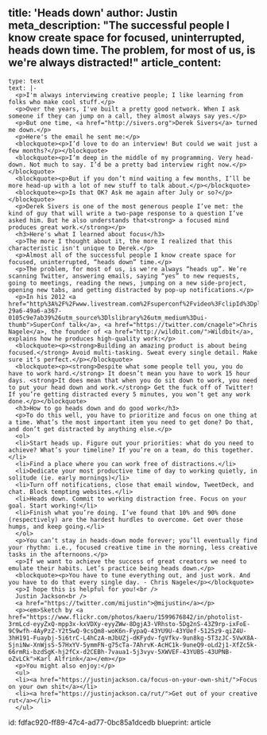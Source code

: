 title: 'Heads down'
author: Justin
meta_description: "The successful people I know create space for focused, uninterrupted, heads down time. The problem, for most of us, is we're always distracted!"
article_content:
  -
    type: text
    text: |-
      <p>I'm always interviewing creative people; I like learning from folks who make cool stuff.</p>
      <p>Over the years, I've built a pretty good network. When I ask someone if they can jump on a call, they almost always say yes.</p>
      <p>But one time, <a href="http://sivers.org">Derek Sivers</a> turned me down.</p>
      <p>Here's the email he sent me:</p>
      <blockquote><p>I’d love to do an interview! But could we wait just a few months?</p></blockquote>
      <blockquote><p>I’m deep in the middle of my programming. Very head-down. Not much to say. I’d be a pretty bad interview right now.</p></blockquote>
      <blockquote><p>But if you don’t mind waiting a few months, I’ll be more head-up with a lot of new stuff to talk about.</p></blockquote>
      <blockquote><p>Is that OK? Ask me again after July or so?</p></blockquote>
      <p>Derek Sivers is one of the most generous people I’ve met: the kind of guy that will write a two-page response to a question I’ve asked him. But he also understands that<strong> a focused mind produces great work.</strong></p>
      <h3>Here's what I learned about focus</h3>
      <p>The more I thought about it, the more I realized that this characteristic isn't unique to Derek.</p>
      <p>Almost all of the successful people I know create space for focused, uninterrupted, “heads down” time.</p>
      <p>The problem, for most of us, is we're always “heads up”. We’re scanning Twitter, answering emails, saying “yes” to new requests, going to meetings, reading the news, jumping on a new side-project, opening new tabs, and getting distracted by pop-up notifications.</p>
      <p>In his 2012 <a href="http%3A%2F%2Fwww.livestream.com%2Fsuperconf%2Fvideo%3FclipId%3Dpla_6a6d155a-29a6-49a6-a367-0105c9e7ab39%26utm_source%3Dlslibrary%26utm_medium%3Dui-thumb">SuperConf talk</a>, <a href="https://twitter.com/cnagele">Chris Nagele</a>, the founder of <a href="http://wildbit.com/">Wildbit</a>, explains how he produces high-quality work:</p>
      <blockquote><p><strong>Building an amazing product is about being focused.</strong> Avoid multi-tasking. Sweat every single detail. Make sure it’s perfect.</p></blockquote>
      <blockquote><p><strong>Despite what some people tell you, you do have to work hard.</strong> It doesn’t mean you have to work 15 hour days. <strong>It does mean that when you do sit down to work, you need to put your head down and work.</strong> Get the fuck off of Twitter! If you’re getting distracted every 5 minutes, you won’t get any work done.</p></blockquote>
      <h3>How to go heads down and do good work</h3>
      <p>To do this well, you have to prioritize and focus on one thing at a time. What’s the most important item you need to get done? Do that, and don’t get distracted by anything else.</p>
      <ol>
      <li>Start heads up. Figure out your priorities: what do you need to achieve? What’s your timeline? If you’re on a team, do this together.</li>
      <li>Find a place where you can work free of distractions.</li>
      <li>Dedicate your most productive time of day to working quietly, in solitude (ie. early mornings)</li>
      <li>Turn off notifications, close that email window, TweetDeck, and chat. Block tempting websites.</li>
      <li>Heads down. Commit to working distraction free. Focus on your goal. Start working!</li>
      <li>Finish what you’re doing. I’ve found that 10% and 90% done (respectively) are the hardest hurdles to overcome. Get over those humps, and keep going.</li>
      </ol>
      <p>You can’t stay in heads-down mode forever; you’ll eventually find your rhythm: i.e., focused creative time in the morning, less creative tasks in the afternoons.</p>
      <p>If we want to achieve the success of great creators we need to emulate their habits. Let’s practice being heads down.</p>
      <blockquote><p>You have to tune everything out, and just work. And you have to do that every single day. - Chris Nagele</p></blockquote>
      <p>I hope this is helpful for you!<br />
      Justin Jackson<br />
      <a href="https://twitter.com/mijustin">@mijustin</a></p>
      <p><em>Sketch by <a href="https://www.flickr.com/photos/kaeru/1599676842/in/photolist-3rmLcd-eyyZxQ-mpp3x-kxVDXy-eyyZWw-8DgjA3-VRhsto-5Dg2nS-43Z9rp-ixFoE-9C9wfh-4AyPzZ-Y2t5wQ-9csQm8-woK6n-FypaQ-43YU9U-43YUef-5125z9-qiZ4U-3hH191-Fuaybj-5i6trC-L4hCzA-mJbUZj-dKFydv-fgVfkv-9un8kg-5T3zJC-5VwX8A-SjniNw-XnWjsS-57HxYV-5ymmFN-g75cTa-7AhrvK-AcHC1k-9uneQ9-oLd2j1-XfZc5k-66rmRi-bzdSgK-hj2fCx-d2CEBh-7vaua1-5j3vyv-5XWVEF-43YUBS-43UPNB-oZvLCk">Karl Alfrink</a></em></p>
      <p>You might also enjoy:</p>
      <ul>
      <li><a href="https://justinjackson.ca/focus-on-your-own-shit/">Focus on your own shit</a></li>
      <li><a href="https://justinjackson.ca/rut/">Get out of your creative rut</a></li>
      </ul>
id: fdfac920-ff89-47c4-ad77-0bc85a1dcedb
blueprint: article

